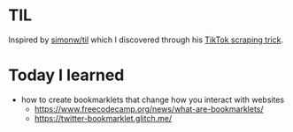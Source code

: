 # TIL

Inspired by [simonw/til](https://github.com/simonw/til) which I discovered through his [TikTok scraping trick](https://til.simonwillison.net/tiktok/download-all-videos).

# Today I learned

- how to create bookmarklets that change how you interact with websites
  - https://www.freecodecamp.org/news/what-are-bookmarklets/
  - https://twitter-bookmarklet.glitch.me/
